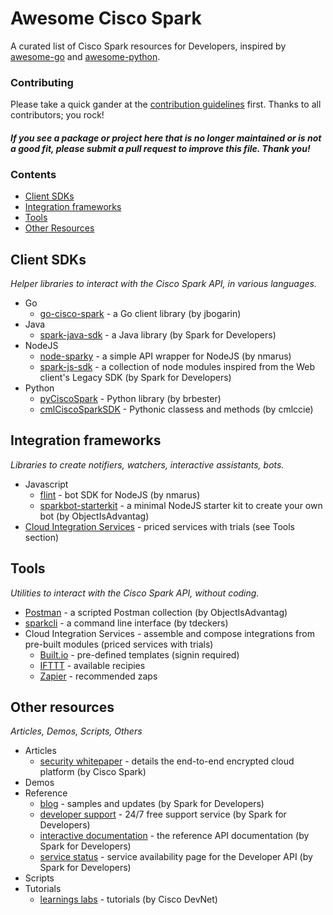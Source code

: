 # Awesome Cisco Spark

A curated list of Cisco Spark resources for Developers, inspired by [awesome-go](https://github.com/avelino/awesome-go) and [awesome-python](https://github.com/vinta/awesome-python).


### Contributing

Please take a quick gander at the [contribution guidelines](https://github.com/CiscoDevNet/awesome-ciscospark/blob/master/CONTRIBUTING.md) first. Thanks to all contributors; you rock!

#### *If you see a package or project here that is no longer maintained or is not a good fit, please submit a pull request to improve this file. Thank you!* 


### Contents

- [Client SDKs](#client-sdks)
- [Integration frameworks](#integration-frameworks)
- [Tools](#tools)
- [Other Resources](#other-resources)


## Client SDKs

*Helper libraries to interact with the Cisco Spark API, in various languages.*

* Go
    * [go-cisco-spark](https://github.com/jbogarin/go-cisco-spark) - a Go client library (by jbogarin)
* Java
    * [spark-java-sdk](https://github.com/ciscospark/spark-java-sdk) - a Java library (by Spark for Developers)
* NodeJS
    * [node-sparky](https://github.com/nmarus/sparky) - a simple API wrapper for NodeJS (by nmarus)
    * [spark-js-sdk](https://github.com/ciscospark/spark-js-sdk) - a collection of node modules inspired from the Web client's Legacy SDK (by Spark for Developers)
* Python
    * [pyCiscoSpark](https://github.com/brbester/pyCiscoSpark) - Python library (by brbester)
    * [cmlCiscoSparkSDK](https://github.com/cmlccie/cmlCiscoSparkSDK) - Pythonic classess and methods (by cmlccie)


## Integration frameworks

*Libraries to create notifiers, watchers, interactive assistants, bots.*

* Javascript
     * [flint](https://github.com/nmarus/flint/commits/master) - bot SDK for NodeJS (by nmarus)
     * [sparkbot-starterkit](https://github.com/ObjectIsAdvantag/sparkbot-starterkit) - a minimal NodeJS starter kit to create your own bot (by ObjectIsAdvantag)
* [Cloud Integration Services](#cis) - priced services with trials (see Tools section)


## Tools

*Utilities to interact with the Cisco Spark API, without coding.*

* [Postman](http://bit.ly/POSTMAN-SPARK-API) - a scripted Postman collection (by ObjectIsAdvantag)
* [sparkcli](https://github.com/tdeckers/sparkcli) - a command line interface (by tdeckers)
* <a name="cis">Cloud Integration Services</a> - assemble and compose integrations from pre-built modules (priced services with trials)
     * [Built.io](https://flow.built.io/#/library/cisco-spark/all) - pre-defined templates (signin required)
     * [IFTTT](https://ifttt.com/cisco_spark/recipes) - available recipies
     * [Zapier](https://zapier.com/zapbook/cisco-spark/) - recommended zaps


## Other resources

*Articles, Demos, Scripts, Others*

* Articles
    * [security whitepaper](http://www.cisco.com/c/dam/en/us/solutions/collateral/collaboration/cloud-collaboration/cisco-spark-security-white-paper.pdf) - details the end-to-end encrypted cloud platform (by Cisco Spark)
* Demos
* Reference
    * [blog](https://developer.ciscospark.com/blog-home.html) - samples and updates (by Spark for Developers)
    * [developer support](https://developer.ciscospark.com/support.html) - 24/7 free support service (by Spark for Developers)
    * [interactive documentation](https://developer.ciscospark.com/quick-reference.html) - the reference API documentation (by Spark for Developers) 
    * [service status](https://status.ciscospark.com/) - service availability page for the Developer API (by Spark for Developers)
* Scripts
* Tutorials
    * [learnings labs](https://learninglabs.cisco.com/labs/tags/spark) - tutorials (by Cisco DevNet)










